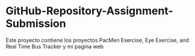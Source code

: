 # GitHub-Repository-Assignment-Submission
Este proyecto contiene los proyectos PacMen Exercise, Eye Exercise, and Real Time Bus Tracker y mi pagina web 
